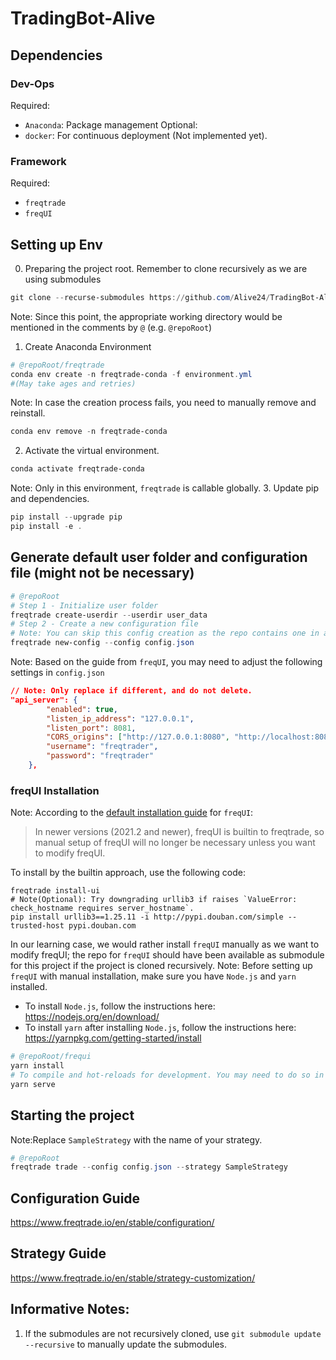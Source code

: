 # TradingBot-Alive

## Dependencies
### Dev-Ops
Required:
- `Anaconda`: Package management
Optional:
- `docker`: For continuous deployment (Not implemented yet).

### Framework
Required:
- `freqtrade`
- `freqUI`

## Setting up Env
0. Preparing the project root. Remember to clone recursively as we are using submodules
```powershell
git clone --recurse-submodules https://github.com/Alive24/TradingBot-Alive
```
Note: Since this point, the appropriate working directory would be mentioned in the comments by `@` (e.g. `@repoRoot`)
1. Create Anaconda Environment
```powershell
# @repoRoot/freqtrade
conda env create -n freqtrade-conda -f environment.yml
#(May take ages and retries)
```
Note: In case the creation process fails, you need to manually remove and reinstall.
```powershell
conda env remove -n freqtrade-conda
```
2. Activate the virtual environment.
```powershell
conda activate freqtrade-conda
```
Note: Only in this environment, `freqtrade` is callable globally.
3. Update pip and dependencies.
```powershell
pip install --upgrade pip
pip install -e .
```
## Generate default user folder and configuration file (might not be necessary)
```Powershell
# @repoRoot
# Step 1 - Initialize user folder
freqtrade create-userdir --userdir user_data
# Step 2 - Create a new configuration file
# Note: You can skip this config creation as the repo contains one in advance with some basic tweaks for the sake of other components.
freqtrade new-config --config config.json
```
Note: Based on the guide from `freqUI`, you may need to adjust the following settings in `config.json`
```json
// Note: Only replace if different, and do not delete.
"api_server": {
        "enabled": true,
        "listen_ip_address": "127.0.0.1",
        "listen_port": 8081,
        "CORS_origins": ["http://127.0.0.1:8080", "http://localhost:8080"],
        "username": "freqtrader",
        "password": "freqtrader"
    },
```

### freqUI Installation
Note: According to the [default installation guide](https://github.com/freqtrade/frequi) for `freqUI`:
> In newer versions (2021.2 and newer), freqUI is builtin to freqtrade, so manual setup of freqUI will no longer be necessary unless you want to modify freqUI.

To install by the builtin approach, use the following code:
```shell
freqtrade install-ui
# Note(Optional): Try downgrading urllib3 if raises `ValueError: check_hostname requires server_hostname`.
pip install urllib3==1.25.11 -i http://pypi.douban.com/simple --trusted-host pypi.douban.com
```
In our learning case, we would rather install `freqUI` manually as we want to modify freqUI; the repo for `freqUI` should have been available as submodule for this project if the project is cloned recursively.
Note: Before setting up `freqUI` with manual installation, make sure you have `Node.js` and `yarn` installed.
- To install `Node.js`, follow the instructions here: https://nodejs.org/en/download/
- To install `yarn` after installing `Node.js`,  follow the instructions here: https://yarnpkg.com/getting-started/install


```powershell
# @repoRoot/frequi
yarn install
# To compile and hot-reloads for development. You may need to do so in another shell instance.
yarn serve
```




## Starting the project
Note:Replace `SampleStrategy` with the name of your strategy.
```powershell
# @repoRoot
freqtrade trade --config config.json --strategy SampleStrategy
```
## Configuration Guide
https://www.freqtrade.io/en/stable/configuration/

## Strategy Guide
https://www.freqtrade.io/en/stable/strategy-customization/

## Informative Notes:
1. If the submodules are not recursively cloned, use `git submodule update --recursive` to manually update the submodules.
